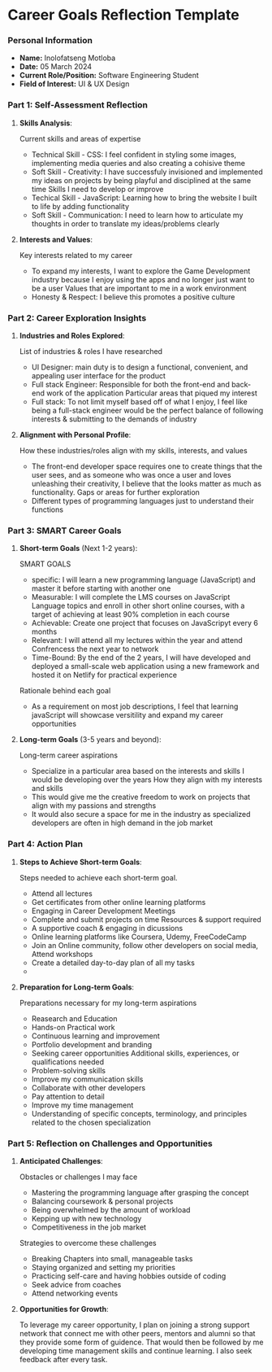 
# Career Goals Reflection Template


### Personal Information

- **Name:** Inolofatseng Motloba
- **Date:** 05 March 2024
- **Current Role/Position:** Software Engineering Student
- **Field of Interest:** UI & UX Design

### Part 1: Self-Assessment Reflection

1. **Skills Analysis**:
   
   Current skills and areas of expertise
    - Technical Skill - CSS: I feel confident in styling some images, implementing media queries and also creating a cohisive theme
    - Soft Skill - Creativity: I have successfuly invisioned and implemented my ideas on projects by being playful and disciplined at the same time
   Skills I need to develop or improve
    - Techical Skill - JavaScript: Learning how to bring the website I  built to life by adding functionality
    - Soft Skill - Communication: I need to learn how to articulate my thoughts in order to translate my ideas/problems clearly

3. **Interests and Values**:
    
   Key interests related to my career
    - To expand my interests, I want to explore the Game Development industry because I enjoy using the apps and no longer just want to be a user
   Values that are important to me in a work environment
    - Honesty & Respect: I believe this promotes a positive culture

### Part 2: Career Exploration Insights

1. **Industries and Roles Explored**:
    
   List of industries & roles I have researched
    - UI Designer: main duty is to design a functional, convenient, and appealing user interface for the product
    - Full stack Engineer: Responsible for both the front-end and back-end work of the application
   Particular areas that piqued my interest
    - Full stack: To not limit myself based off of what I enjoy, I feel like being a full-stack engineer would be the perfect balance of following interests & submitting to the demands of industry
      
2. **Alignment with Personal Profile**:
    
   How these industries/roles align with my skills, interests, and values
    - The front-end developer space requires one to create things that the user sees, and as someone who was once a user and loves unleashing their creativity, I believe that the looks matter as much as functionality. 
   Gaps or areas for further exploration
    - Different types of programming languages just to understand their functions

### Part 3: SMART Career Goals

1. **Short-term Goals** (Next 1-2 years):
    
   SMART GOALS
    - specific: I will learn a new programming language (JavaScript) and master it before starting with another one
    - Measurable: I will complete the LMS courses on JavaScript Language topics and enroll in other short online courses, with a target of achieving at least 90% completion in each course
    - Achievable: Create one project that focuses on JavaScripyt every 6 months
    - Relevant: I will attend all my lectures within the year and attend Confrencess the next year to network
    - Time-Bound: By the end of the 2 years, I will have developed and deployed a small-scale web application using a new framework and hosted it on Netlify for practical experience

   Rationale behind each goal
    - As a requirement on most job descriptions, I feel that learning javaScript will showcase versitility and expand my career opportunities
      
2. **Long-term Goals** (3-5 years and beyond):
    
   Long-term career aspirations
    - Specialize in a particular area based on the interests and skills I would be developing over the years
   How they align with my interests and skills
    - This would give me the creative freedom to work on projects that align with my passions and strengths
    - It would also secure a space for me in the industry as specialized developers are often in high demand in the job market

### Part 4: Action Plan

1. **Steps to Achieve Short-term Goals**:
    
   Steps needed to achieve each short-term goal.
    - Attend all lectures
    - Get certificates from other online learning platforms
    - Engaging in Career Development Meetings
    - Complete and submit projects on time
   Resources & support required
    - A supportive coach & engaging in dicussions
    - Online learning platforms like Coursera, Udemy, FreeCodeCamp
    - Join an Online community, follow other developers on social media, Attend workshops
    - Create a detailed day-to-day plan of all my tasks
    - 
2. **Preparation for Long-term Goals**:
    
   Preparations necessary for my long-term aspirations
    - Reasearch and Education
    - Hands-on Practical work
    - Continuous learning and improvement
    - Portfolio development and branding
    - Seeking career opportunities
   Additional skills, experiences, or qualifications needed
    - Problem-solving skills
    - Improve my communication skills
    - Collaborate with other developers
    - Pay attention to detail
    - Improve my time management
    - Understanding of specific concepts, terminology, and principles related to the chosen specialization

### Part 5: Reflection on Challenges and Opportunities

1. **Anticipated Challenges**:
    
    Obstacles or challenges I may face
    - Mastering the programming language after grasping the concept
    - Balancing coursework & personal projects
    - Being overwhelmed by the amount of workload
    - Kepping up with new technology
    - Competitiveness in the job market

   Strategies to overcome these challenges
    - Breaking Chapters into small, manageable tasks
    - Staying organized and setting my priorities
    - Practicing self-care and having hobbies outside of coding
    - Seek advice from coaches
    - Attend networking events
      
2. **Opportunities for Growth**:
    
    To leverage my career opportunity, I plan on joining a strong support network that connect me with other peers, mentors and alumni so that they provide some form of guidence.
    That would then be followed by me developing time management skills and continue learning. I also seek feedback after every task.


